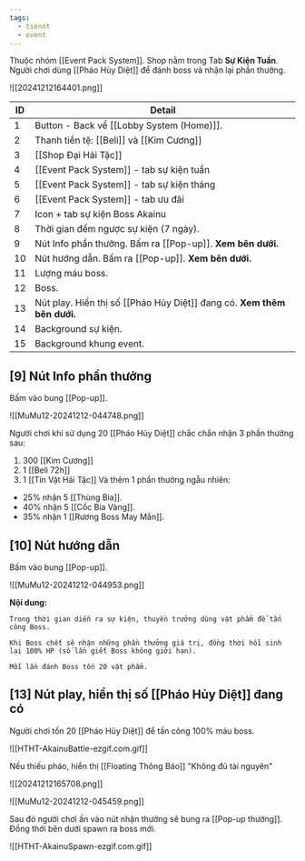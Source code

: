 ```yaml
---
tags:
  - tiennt
  - event
---
```

Thuộc nhóm [[Event Pack System]]. Shop nằm trong Tab **Sự Kiện Tuần**.
Người chơi dùng [[Pháo Hủy Diệt]] để đánh boss và nhận lại phần thưởng.

![[20241212164401.png]]

| ID  | Detail                                                                  |
| --- | ----------------------------------------------------------------------- |
| 1   | Button - Back về [[Lobby System (Home)]].                               |
| 2   | Thanh tiền tệ: [[Beli]] và [[Kim Cương]]                                |
| 3   | [[Shop Đại Hải Tặc]]                                                    |
| 4   | [[Event Pack System]] - tab sự kiện tuần                                |
| 5   | [[Event Pack System]] - tab sự kiện tháng                               |
| 6   | [[Event Pack System]] - tab ưu đãi                                      |
| 7   | Icon + tab sự kiện Boss Akainu                                          |
| 8   | Thời gian đếm ngược sự kiện (7 ngày).                                   |
| 9   | Nút Info phần thưởng. Bấm ra [[Pop-up]]. **Xem bên dưới.**              |
| 10  | Nút hướng dẫn. Bấm ra [[Pop-up]]. **Xem bên dưới.**                     |
| 11  | Lượng máu boss.                                                         |
| 12  | Boss.                                                                   |
| 13  | Nút play. Hiển thị số [[Pháo Hủy Diệt]] đang có. **Xem thêm bên dưới.** |
| 14  | Background sự kiện.                                                     |
| 15  | Background khung event.                                                 |

## [9] Nút Info phần thưởng
Bấm vào bung [[Pop-up]].

![[MuMu12-20241212-044748.png]]

Người chơi khi sử dụng 20 [[Pháo Hủy Diệt]] chắc chắn nhận 3 phần thưởng sau:
1. 300 [[Kim Cương]]
2. 1 [[Beli 72h]]
3. 1 [[Tín Vật Hải Tặc]]
Và thêm 1 phần thưởng ngẫu nhiên:
- 25% nhận 5 [[Thùng Bia]].
- 40% nhận 5 [[Cốc Bia Vàng]].
- 35% nhận 1 [[Rương Boss May Mắn]].
## [10] Nút hướng dẫn
Bấm vào bung [[Pop-up]].

![[MuMu12-20241212-044953.png]]

**Nội dung:**
```
Trong thời gian diễn ra sự kiện, thuyền trưởng dùng vật phẩm để tấn công Boss.

Khi Boss chết sẽ nhận những phần thưởng giá trị, đồng thời hồi sinh lại 100% HP (số lần giết Boss không giới hạn).

Mỗi lần đánh Boss tốn 20 vật phẩm.
```
## [13] Nút play, hiển thị số [[Pháo Hủy Diệt]] đang có
Người chơi tốn 20 [[Pháo Hủy Diệt]] để tấn công 100% máu boss. 

![[HTHT-AkainuBattle-ezgif.com.gif]]

Nếu thiếu pháo, hiển thị [[Floating Thông Báo]] "Không đủ tài nguyên"

![[20241212165708.png]]


![[MuMu12-20241212-045459.png]]

Sau đó người chơi ấn vào nút nhận thưởng sẽ bung ra [[Pop-up thưởng]]. Đồng thời bên dưới spawn ra boss mới.

![[HTHT-AkainuSpawn-ezgif.com.gif]]